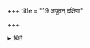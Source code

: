 +++
title = "19 अयुतन् दक्षिणा"

+++

<details><summary>थिते</summary>

अयुतं दक्षिणा १९
</details>

